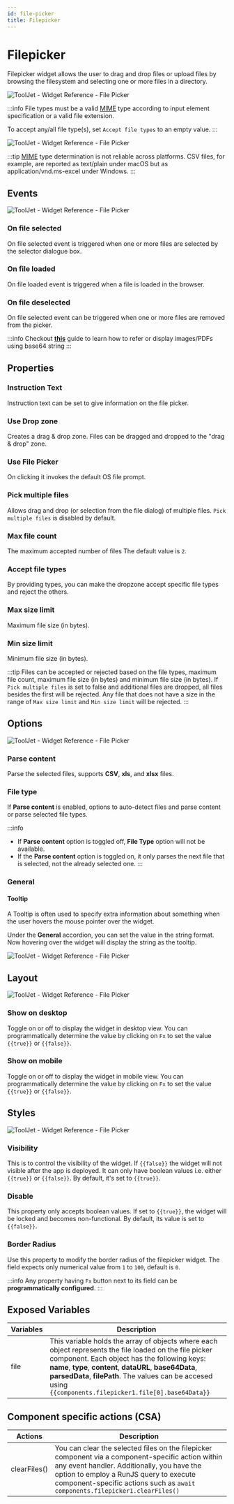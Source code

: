 ```yaml
---
id: file-picker
title: Filepicker
---
```

# Filepicker

Filepicker widget allows the user to drag and drop files or upload files by browsing the filesystem and selecting one or more files in a directory.

<div style={{textAlign: 'center'}}>

<img className="screenshot-full" src="/img/widgets/filepicker/picker.png" alt="ToolJet - Widget Reference - File Picker" />

</div>

:::info
 File types must be a valid [MIME](https://developer.mozilla.org/en-US/docs/Web/HTTP/Basics_of_HTTP/MIME_types/Common_types) type according to input element specification or a valid file extension.

 To accept any/all file type(s), set `Accept file types` to an empty value.
:::

<div style={{textAlign: 'center'}}>

<img className="screenshot-full" src="/img/widgets/filepicker/file-type.gif" alt="ToolJet - Widget Reference - File Picker" />

</div>

:::tip
[MIME](https://developer.mozilla.org/en-US/docs/Web/HTTP/Basics_of_HTTP/MIME_types/Common_types) type determination is not reliable across platforms. CSV files, for example, are reported as text/plain under macOS but as application/vnd.ms-excel under Windows.
:::

## Events

<div style={{textAlign: 'center'}}>

<img className="screenshot-full" src="/img/widgets/filepicker/events.png" alt="ToolJet - Widget Reference - File Picker" />

</div>

### On file selected

On file selected event is triggered when one or more files are selected by the selector dialogue box.

### On file loaded

On file loaded event is triggered when a file is loaded in the browser.

### On file deselected

On file selected event can be triggered when one or more files are removed from the picker.

:::info
Checkout **[this](/docs/2.6.0/how-to/loading-image-pdf-from-db)** guide to learn how to refer or display images/PDFs using base64 string
:::

## Properties

### Instruction Text

Instruction text can be set to give information on the file picker.

### Use Drop zone

Creates a drag & drop zone. Files can be dragged and dropped to the "drag & drop" zone.

### Use File Picker

On clicking it invokes the default OS file prompt.

### Pick multiple files 

Allows drag and drop (or selection from the file dialog) of multiple files. `Pick multiple files` is disabled by default.

### Max file count

The maximum accepted number of files The default value is `2`.

### Accept file types

By providing types, you can make the dropzone accept specific file types and reject the others.

### Max size limit

Maximum file size (in bytes).

### Min size limit

Minimum file size (in bytes).

:::tip
Files can be accepted or rejected based on the file types, maximum file count, maximum file size (in bytes) and minimum file size (in bytes).
If `Pick multiple files` is set to false and additional files are dropped, all files besides the first will be rejected. 
Any file that does not have a size in the range of `Max size limit` and `Min size limit` will be rejected.
:::

## Options

<div style={{textAlign: 'center'}}>

<img className="screenshot-full" src="/img/widgets/filepicker/options.png" alt="ToolJet - Widget Reference - File Picker" />

</div>

### Parse content

Parse the selected files, supports **CSV**, **xls**, and **xlsx** files.

### File type

If **Parse content** is enabled, options to auto-detect files and parse content or parse selected file types.

:::info
- If **Parse content** option is toggled off, **File Type** option will not be available.
- If the **Parse content** option is toggled on, it only parses the next file that is selected, not the already selected one.
:::

### General
#### Tooltip

A Tooltip is often used to specify extra information about something when the user hovers the mouse pointer over the widget.

Under the <b>General</b> accordion, you can set the value in the string format. Now hovering over the widget will display the string as the tooltip.

<div style={{textAlign: 'center'}}>

<img className="screenshot-full" src="/img/tooltip.png" alt="ToolJet - Widget Reference - File Picker" />

</div>

## Layout

<div style={{textAlign: 'center'}}>

<img className="screenshot-full" src="/img/widgets/filepicker/layout.png" alt="ToolJet - Widget Reference - File Picker" />

</div>

### Show on desktop

Toggle on or off to display the widget in desktop view. You can programmatically determine the value by clicking on `Fx` to set the value `{{true}}` or `{{false}}`.
### Show on mobile

Toggle on or off to display the widget in mobile view. You can programmatically determine the value by clicking on `Fx` to set the value `{{true}}` or `{{false}}`.

## Styles

<div style={{textAlign: 'center'}}>

<img className="screenshot-full" src="/img/widgets/filepicker/styles.png" alt="ToolJet - Widget Reference - File Picker" />

</div>

### Visibility

This is to control the visibility of the widget. If `{{false}}` the widget will not visible after the app is deployed. It can only have boolean values i.e. either `{{true}}` or `{{false}}`. By default, it's set to `{{true}}`.

### Disable

This property only accepts boolean values. If set to `{{true}}`, the widget will be locked and becomes non-functional. By default, its value is set to `{{false}}`.

### Border Radius

Use this property to modify the border radius of the filepicker widget. The field expects only numerical value from `1` to `100`, default is `0`.

:::info
Any property having `Fx` button next to its field can be **programmatically configured**.
:::

## Exposed Variables

| Variables      | Description |
| ----------- | ----------- |
| file | This variable holds the array of objects where each object represents the file loaded on the file picker component. Each object has the following keys: **name**, **type**, **content**, **dataURL**, **base64Data**, **parsedData**, **filePath**. The values can be accesed using `{{components.filepicker1.file[0].base64Data}}` |

## Component specific actions (CSA)

| Actions | Description |
| -------- | ----------- |
| clearFiles() | You can clear the selected files on the filepicker component via a component-specific action within any event handler. Additionally, you have the option to employ a RunJS query to execute component-specific actions such as `await components.filepicker1.clearFiles()` |
